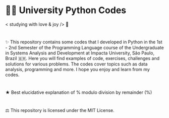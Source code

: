 #  👩‍💻 University Python Codes


< studying with love & joy /> 🧡

#



✨ This repository contains some codes that I developed in Python in the 1st - 2nd Semester of the Programming Language course of the Undergraduate in Systems Analysis and Development at Impacta University, São Paulo, Brazil 🇧🇷. Here you will find examples of code, exercises, challenges and solutions for various problems. The codes cover topics such as data analysis, programming and more. I hope you enjoy and learn from my codes.


#

★ Best elucidative explanation of % modulo division by remainder (%)


#

⚖︎ This repository is licensed under the MIT License.

